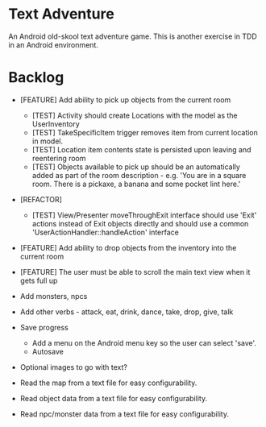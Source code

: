 Text Adventure
==============

An Android old-skool text adventure game. This is another exercise in TDD in an Android environment.

Backlog
=======

- [FEATURE] Add ability to pick up objects from the current room
  - [TEST] Activity should create Locations with the model as the UserInventory
  - [TEST] TakeSpecificItem trigger removes item from current location in model.
  - [TEST] Location item contents state is persisted upon leaving and reentering room
  - [TEST] Objects available to pick up should be an automatically added as part of the room description - e.g. 'You are in a square room. There is a pickaxe, a banana and some pocket lint here.'
- [REFACTOR]
  - [TEST] View/Presenter moveThroughExit interface should use 'Exit' actions instead of Exit objects directly and should use a common 'UserActionHandler::handleAction' interface
- [FEATURE] Add ability to drop objects from the inventory into the current room
- [FEATURE] The user must be able to scroll the main text view when it gets full up


- Add monsters, npcs

- Add other verbs - attack, eat, drink, dance, take, drop, give, talk

- Save progress
  - Add a menu on the Android menu key so the user can select 'save'.
  - Autosave

- Optional images to go with text?

- Read the map from a text file for easy configurability.
- Read object data from a text file for easy configurability.
- Read npc/monster data from a text file for easy configurability.

